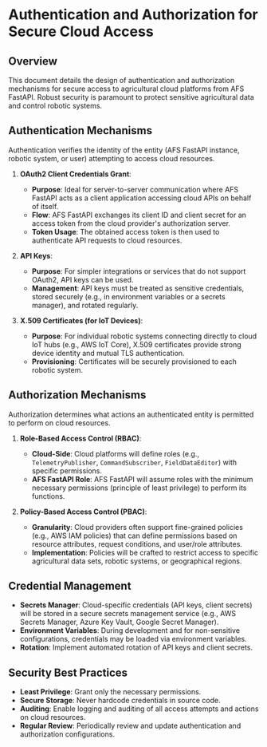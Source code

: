 # Authentication and Authorization for Secure Cloud Access

## Overview

This document details the design of authentication and authorization mechanisms for secure access to agricultural cloud platforms from AFS FastAPI. Robust security is paramount to protect sensitive agricultural data and control robotic systems.

## Authentication Mechanisms

Authentication verifies the identity of the entity (AFS FastAPI instance, robotic system, or user) attempting to access cloud resources.

1.  **OAuth2 Client Credentials Grant**:
    *   **Purpose**: Ideal for server-to-server communication where AFS FastAPI acts as a client application accessing cloud APIs on behalf of itself.
    *   **Flow**: AFS FastAPI exchanges its client ID and client secret for an access token from the cloud provider's authorization server.
    *   **Token Usage**: The obtained access token is then used to authenticate API requests to cloud resources.

2.  **API Keys**:
    *   **Purpose**: For simpler integrations or services that do not support OAuth2, API keys can be used.
    *   **Management**: API keys must be treated as sensitive credentials, stored securely (e.g., in environment variables or a secrets manager), and rotated regularly.

3.  **X.509 Certificates (for IoT Devices)**:
    *   **Purpose**: For individual robotic systems connecting directly to cloud IoT hubs (e.g., AWS IoT Core), X.509 certificates provide strong device identity and mutual TLS authentication.
    *   **Provisioning**: Certificates will be securely provisioned to each robotic system.

## Authorization Mechanisms

Authorization determines what actions an authenticated entity is permitted to perform on cloud resources.

1.  **Role-Based Access Control (RBAC)**:
    *   **Cloud-Side**: Cloud platforms will define roles (e.g., `TelemetryPublisher`, `CommandSubscriber`, `FieldDataEditor`) with specific permissions.
    *   **AFS FastAPI Role**: AFS FastAPI will assume roles with the minimum necessary permissions (principle of least privilege) to perform its functions.

2.  **Policy-Based Access Control (PBAC)**:
    *   **Granularity**: Cloud providers often support fine-grained policies (e.g., AWS IAM policies) that can define permissions based on resource attributes, request conditions, and user/role attributes.
    *   **Implementation**: Policies will be crafted to restrict access to specific agricultural data sets, robotic systems, or geographical regions.

## Credential Management

*   **Secrets Manager**: Cloud-specific credentials (API keys, client secrets) will be stored in a secure secrets management service (e.g., AWS Secrets Manager, Azure Key Vault, Google Secret Manager).
*   **Environment Variables**: During development and for non-sensitive configurations, credentials may be loaded via environment variables.
*   **Rotation**: Implement automated rotation of API keys and client secrets.

## Security Best Practices

*   **Least Privilege**: Grant only the necessary permissions.
*   **Secure Storage**: Never hardcode credentials in source code.
*   **Auditing**: Enable logging and auditing of all access attempts and actions on cloud resources.
*   **Regular Review**: Periodically review and update authentication and authorization configurations.
